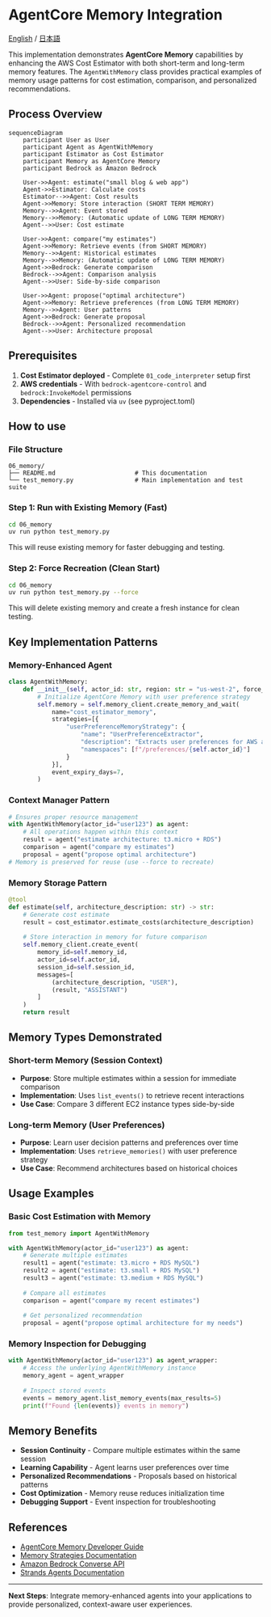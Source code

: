# AgentCore Memory Integration

[English](README.md) / [日本語](README_ja.md)

This implementation demonstrates **AgentCore Memory** capabilities by enhancing the AWS Cost Estimator with both short-term and long-term memory features. The `AgentWithMemory` class provides practical examples of memory usage patterns for cost estimation, comparison, and personalized recommendations.

## Process Overview

```mermaid
sequenceDiagram
    participant User as User
    participant Agent as AgentWithMemory
    participant Estimator as Cost Estimator
    participant Memory as AgentCore Memory
    participant Bedrock as Amazon Bedrock

    User->>Agent: estimate("small blog & web app")
    Agent->>Estimator: Calculate costs
    Estimator-->>Agent: Cost results
    Agent->>Memory: Store interaction (SHORT TERM MEMORY)
    Memory-->>Agent: Event stored
    Memory-->>Memory: (Automatic update of LONG TERM MEMORY)
    Agent-->>User: Cost estimate

    User->>Agent: compare("my estimates")
    Agent->>Memory: Retrieve events (from SHORT MEMORY)
    Memory-->>Agent: Historical estimates
    Memory-->>Memory: (Automatic update of LONG TERM MEMORY)
    Agent->>Bedrock: Generate comparison
    Bedrock-->>Agent: Comparison analysis
    Agent-->>User: Side-by-side comparison

    User->>Agent: propose("optimal architecture")
    Agent->>Memory: Retrieve preferences (from LONG TERM MEMORY)
    Memory-->>Agent: User patterns
    Agent->>Bedrock: Generate proposal
    Bedrock-->>Agent: Personalized recommendation
    Agent-->>User: Architecture proposal
```

## Prerequisites

1. **Cost Estimator deployed** - Complete `01_code_interpreter` setup first
2. **AWS credentials** - With `bedrock-agentcore-control` and `bedrock:InvokeModel` permissions
3. **Dependencies** - Installed via `uv` (see pyproject.toml)

## How to use

### File Structure

```
06_memory/
├── README.md                      # This documentation
└── test_memory.py                 # Main implementation and test suite
```

### Step 1: Run with Existing Memory (Fast)

```bash
cd 06_memory
uv run python test_memory.py
```

This will reuse existing memory for faster debugging and testing.

### Step 2: Force Recreation (Clean Start)

```bash
cd 06_memory
uv run python test_memory.py --force
```

This will delete existing memory and create a fresh instance for clean testing.

## Key Implementation Patterns

### Memory-Enhanced Agent

```python
class AgentWithMemory:
    def __init__(self, actor_id: str, region: str = "us-west-2", force_recreate: bool = False):
        # Initialize AgentCore Memory with user preference strategy
        self.memory = self.memory_client.create_memory_and_wait(
            name="cost_estimator_memory",
            strategies=[{
                "userPreferenceMemoryStrategy": {
                    "name": "UserPreferenceExtractor",
                    "description": "Extracts user preferences for AWS architecture decisions",
                    "namespaces": [f"/preferences/{self.actor_id}"]
                }
            }],
            event_expiry_days=7,
        )
```

### Context Manager Pattern

```python
# Ensures proper resource management
with AgentWithMemory(actor_id="user123") as agent:
    # All operations happen within this context
    result = agent("estimate architecture: t3.micro + RDS")
    comparison = agent("compare my estimates")
    proposal = agent("propose optimal architecture")
# Memory is preserved for reuse (use --force to recreate)
```

### Memory Storage Pattern

```python
@tool
def estimate(self, architecture_description: str) -> str:
    # Generate cost estimate
    result = cost_estimator.estimate_costs(architecture_description)
    
    # Store interaction in memory for future comparison
    self.memory_client.create_event(
        memory_id=self.memory_id,
        actor_id=self.actor_id,
        session_id=self.session_id,
        messages=[
            (architecture_description, "USER"),
            (result, "ASSISTANT")
        ]
    )
    return result
```

## Memory Types Demonstrated

### Short-term Memory (Session Context)
- **Purpose**: Store multiple estimates within a session for immediate comparison
- **Implementation**: Uses `list_events()` to retrieve recent interactions
- **Use Case**: Compare 3 different EC2 instance types side-by-side

### Long-term Memory (User Preferences)
- **Purpose**: Learn user decision patterns and preferences over time
- **Implementation**: Uses `retrieve_memories()` with user preference strategy
- **Use Case**: Recommend architectures based on historical choices

## Usage Examples

### Basic Cost Estimation with Memory

```python
from test_memory import AgentWithMemory

with AgentWithMemory(actor_id="user123") as agent:
    # Generate multiple estimates
    result1 = agent("estimate: t3.micro + RDS MySQL")
    result2 = agent("estimate: t3.small + RDS MySQL") 
    result3 = agent("estimate: t3.medium + RDS MySQL")
    
    # Compare all estimates
    comparison = agent("compare my recent estimates")
    
    # Get personalized recommendation
    proposal = agent("propose optimal architecture for my needs")
```

### Memory Inspection for Debugging

```python
with AgentWithMemory(actor_id="user123") as agent_wrapper:
    # Access the underlying AgentWithMemory instance
    memory_agent = agent_wrapper
    
    # Inspect stored events
    events = memory_agent.list_memory_events(max_results=5)
    print(f"Found {len(events)} events in memory")
```

## Memory Benefits

- **Session Continuity** - Compare multiple estimates within the same session
- **Learning Capability** - Agent learns user preferences over time
- **Personalized Recommendations** - Proposals based on historical patterns
- **Cost Optimization** - Memory reuse reduces initialization time
- **Debugging Support** - Event inspection for troubleshooting

## References

- [AgentCore Memory Developer Guide](https://docs.aws.amazon.com/bedrock-agentcore/latest/devguide/memory.html)
- [Memory Strategies Documentation](https://docs.aws.amazon.com/bedrock-agentcore/latest/devguide/memory-strategies.html)
- [Amazon Bedrock Converse API](https://docs.aws.amazon.com/bedrock/latest/userguide/conversation-inference.html)
- [Strands Agents Documentation](https://github.com/aws-samples/strands-agents)

---

**Next Steps**: Integrate memory-enhanced agents into your applications to provide personalized, context-aware user experiences.
